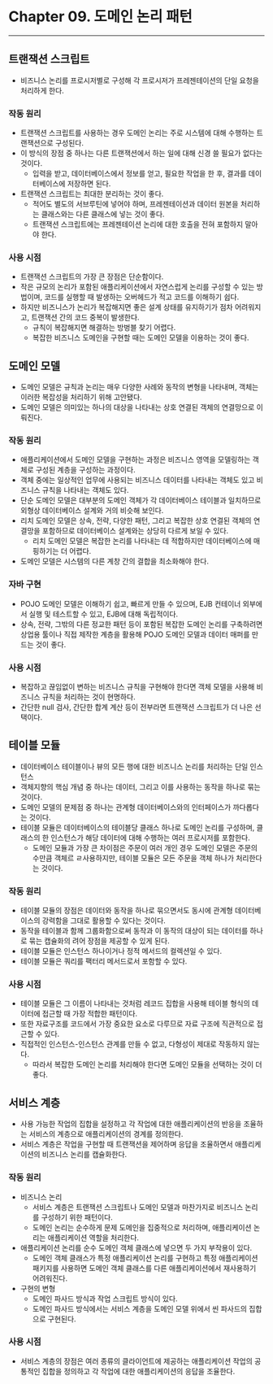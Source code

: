 # Chapter 09. 도메인 논리 패턴
- - -

## 트랜잭션 스크립트
* 비즈니스 논리를 프로시저별로 구성해 각 프로시저가 프레젠테이션의 단일 요청을 처리하게 한다.

### 작동 원리
* 트랜잭션 스크립트를 사용하는 경우 도메인 논리는 주로 시스템에 대해 수행하는 트랜잭션으로 구성된다.
* 이 방식의 장점 중 하나는 다른 트랜잭션에서 하는 일에 대해 신경 쓸 필요가 없다는 것이다.
  * 입력을 받고, 데이터베이스에서 정보를 얻고, 필요한 작업을 한 후, 결과를 데이터베이스에 저장하면 된다.
* 트랜잭션 스크립트는 최대한 분리하는 것이 좋다.
  * 적어도 별도의 서브루틴에 넣어야 하며, 프레젠테이션과 데이터 원본을 처리하는 클래스와는 다른 클래스에 넣는 것이 좋다.
  * 트랜잭션 스크립트에는 프레젠테이션 논리에 대한 호출을 전혀 포함하지 말아야 한다.

### 사용 시점
* 트랜잭션 스크립트의 가장 큰 장점은 단순함이다.
* 작은 규모의 논리가 포함된 애플리케이션에서 자연스럽게 논리를 구성할 수 있는 방법이며, 코드를 실행할 때 발생하는 오버헤드가 적고 코드를 이해하기 쉽다.
* 하지만 비즈니스가 논리가 복잡해지면 좋은 설계 상태를 유지하기가 점차 어려워지고, 트랜잭션 간의 코드 중복이 발생한다.
  * 규칙이 복잡해지면 해결하는 방벙블 찾기 어렵다.
  * 복잡한 비즈니스 도메인을 구현할 때는 도메인 모델을 이용하는 것이 좋다.

## 도메인 모델
* 도메인 모델은 규칙과 논리는 매우 다양한 사례와 동작의 변형을 나타내며, 객체는 이러한 복잡성을 처리하기 위해 고안됐다.
* 도메인 모델은 의미있는 하나의 대상을 나타내는 상호 연결된 객체의 연결망으로 이뤄진다.

### 작동 원리
* 애플리케이션에서 도메인 모델을 구현하는 과정은 비즈니스 영역을 모델링하는 객체로 구성된 계층을 구성하는 과정이다.
* 객체 중에는 일상적인 업무에 사용되는 비즈니스 데이터를 나타내는 객체도 있고 비즈니스 규칙을 나타내는 객체도 있다.
* 단순 도메인 모델은 대부분의 도메인 객체가 각 데이터베이스 테이블과 일치하므로 외형상 데이터베이스 설계와 거의 비슷해 보인다.
* 리치 도메인 모델은 상속, 전략, 다양한 패턴, 그리고 복잡한 상호 연결된 객체의 연결망을 포함하므로 데이터베이스 설계와는 상당히 다르게 보일 수 있다.
  * 리치 도메인 모델은 복잡한 논리를 나타내는 데 적합하지만 데이터베이스에 매핑하기는 더 어렵다.
* 도메인 모델은 시스템의 다른 계창 간의 결합을 최소화해야 한다.

### 자바 구현
* POJO 도메인 모델은 이해하기 쉽고, 빠르게 만들 수 있으며, EJB 컨테이너 외부에서 실행 및 테스트할 수 있고, EJB에 대해 독립적이다.
* 상속, 전략, 그밖의 다른 정교한 패턴 등이 포함된 복잡한 도메인 논리를 구축하려면 상업용 툴이나 직접 제작한 계층을 활용해 POJO 도메인 모델과 데이터 매퍼를 만드는 것이 좋다.

### 사용 시점
* 복잡하고 끊임없이 변하는 비즈니스 규칙을 구현해야 한다면 객체 모델을 사용해 비즈니스 규칙을 처리하는 것이 현명하다.
* 간단한 null 검사, 간단한 합계 계산 등이 전부라면 트랜잭션 스크립트가 더 나은 선택이다.

## 테이블 모듈
* 데이터베이스 테이블이나 뷰의 모든 행에 대한 비즈니스 논리를 처리하는 단일 인스턴스
* 객체지향의 핵심 개념 중 하나는 데이터, 그리고 이를 사용하는 동작을 하나로 묶는 것이다.
* 도메인 모델의 문제점 중 하나는 관계형 데이터베이스와의 인터페이스가 까다롭다는 것이다.
* 테이블 모듈은 데이터베이스의 테이블당 클래스 하나로 도메인 논리를 구성하며, 클래스의 한 인스턴스가 해당 데이터에 대해 수행하는 여러 프로시저를 포함한다.
  * 도메인 모듈과 가장 큰 차이점은 주문이 여러 개인 경우 도메인 모델은 주문의 수만큼 객체르 ㄹ사용하지만, 테이블 모듈은 모든 주문을 객체 하나가 처리한다는 것이다.

### 작동 원리
* 테이블 모듈의 장점은 데이터와 동작을 하나로 묶으면서도 동시에 관계형 데이터베이스의 강력함을 그대로 활용할 수 있다는 것이다.
* 동작을 테이블과 함께 그룹화함으로써 동작과 이 동작의 대상이 되는 데이터를 하나로 묶는 캡슐화의 려어 장점을 제공할 수 있게 된다.
* 테이블 모듈은 인스턴스 하나이거나 정적 메서드의 컬렉션일 수 있다.
* 테이블 모듈은 쿼리를 팩터리 메서드로서 포함할 수 있다.

### 사용 시점
* 테이블 모듈은 그 이름이 나타내는 것처럼 레코드 집합을 사용해 테이블 형식의 데이터에 접근할 때 가장 적합한 패턴이다.
* 또한 자료구조를 코드에서 가장 중요한 요소로 다루므로 자료 구조에 직관적으로 접근할 수 있다.
* 직접적인 인스턴스-인스턴스 관계를 만들 수 없고, 다형성이 제대로 작동하지 않는다.
  * 따라서 복잡한 도메인 논리를 처리해야 한다면 도메인 모듈을 선택하는 것이 더 좋다.

## 서비스 계층
* 사용 가능한 작업의 집합을 설정하고 각 작업에 대한 애플리케이션의 반응을 조율하는 서비스의 계층으로 애플리케이션의 경계를 정의한다.
* 서비스 계층은 작업을 구현할 때 트랜잭션을 제어하며 응답을 조율하면서 애플리케이션의 비즈니스 논리를 캡슐화한다.

### 작동 원리
* 비즈니스 논리
  * 서비스 계층은 트랜잭션 스크립트나 도메인 모델과 마찬가지로 비즈니스 논리를 구성하기 위한 패턴이다.
  * 도메인 논리는 순수하게 문제 도메인을 집중적으로 처리하며, 애플리케이션 논리는 애플리케이션 역할을 처리한다.
* 애플리케이션 논리를 순수 도메인 객체 클래스에 넣으면 두 가지 부작용이 있다.
  * 도메인 객체 클래스가 특정 애플리케이션 논리를 구현하고 특정 애플리케이션 패키지를 사용하면 도메인 객체 클래스를 다른 애플리케이션에서 재사용하기 어려워진다.
* 구현의 변형
  * 도메인 파사드 방식과 작업 스크립트 방식이 있다.
  * 도메인 파사드 방식에서는 서비스 계층을 도메인 모델 위에서 씬 파사드의 집합으로 구현된다.

### 사용 시점
* 서비스 계층의 장점은 여러 종류의 클라이언트에 제공하는 애플리케이션 작업의 공통적인 집합을 정의하고 각 작업에 대한 애플리케이션의 응답을 조율한다.
